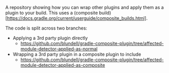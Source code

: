 A repository showing how you can wrap other plugins and apply them as a plugin to your build.
This uses a (composite build)[https://docs.gradle.org/current/userguide/composite_builds.html].

The code is split across two branches:

- Applying a 3rd party plugin directly 
  - https://github.com/blundell/gradle-composite-plugin/tree/affected-module-detector-applied-as-normal
- Wrapping a 3rd party plugin in a composite plugin to include
  - https://github.com/blundell/gradle-composite-plugin/tree/affected-module-detector-applied-as-composite